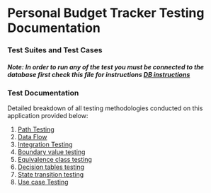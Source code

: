 # Personal Budget Tracker Testing Documentation

### Test Suites and Test Cases

##### Note: In order to run any of the test you must be connected to the database first check this file for instructions [DB instructions]()

### Test Documentation
Detailed breakdown of all testing methodologies conducted on this application provided below: 
1. [Path Testing](https://github.com/Ense-375/Ense-375/blob/main/Documents/TestDocs/Personal%20Budget%20tracker%20path%20Testing.pdf)
2. [Data Flow](https://github.com/Ense-375/Ense-375/blob/main/Documents/TestDocs/Data%20flow%20testing.pdf)
3. [Integration Testing]()
4. [Boundary value testing ]()
5. [Equivalence class testing]()
6. [Decision tables testing]()
7. [State transition testing]()
8. [Use case Testing]()
